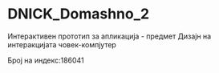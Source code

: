 # DNICK_Domashno_2
Интерактивен прототип за апликација - предмет Дизајн на интеракцијата човек-компјутер

Број на индекс:186041

